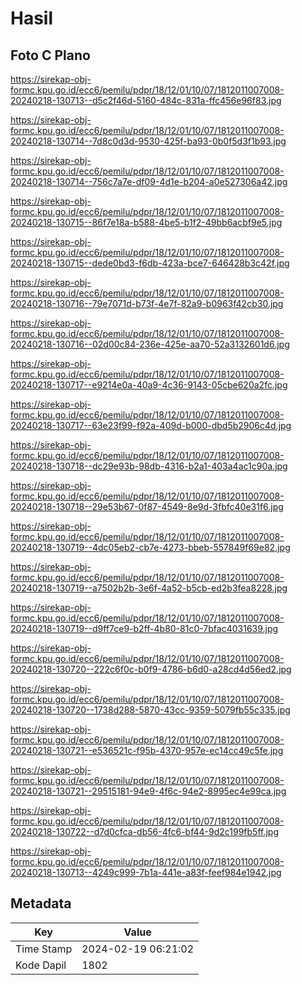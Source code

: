 # Hasil

## Foto C Plano

https://sirekap-obj-formc.kpu.go.id/ecc6/pemilu/pdpr/18/12/01/10/07/1812011007008-20240218-130713--d5c2f46d-5160-484c-831a-ffc456e96f83.jpg

https://sirekap-obj-formc.kpu.go.id/ecc6/pemilu/pdpr/18/12/01/10/07/1812011007008-20240218-130714--7d8c0d3d-9530-425f-ba93-0b0f5d3f1b93.jpg

https://sirekap-obj-formc.kpu.go.id/ecc6/pemilu/pdpr/18/12/01/10/07/1812011007008-20240218-130714--756c7a7e-df09-4d1e-b204-a0e527306a42.jpg

https://sirekap-obj-formc.kpu.go.id/ecc6/pemilu/pdpr/18/12/01/10/07/1812011007008-20240218-130715--86f7e18a-b588-4be5-b1f2-49bb6acbf9e5.jpg

https://sirekap-obj-formc.kpu.go.id/ecc6/pemilu/pdpr/18/12/01/10/07/1812011007008-20240218-130715--dede0bd3-f6db-423a-bce7-646428b3c42f.jpg

https://sirekap-obj-formc.kpu.go.id/ecc6/pemilu/pdpr/18/12/01/10/07/1812011007008-20240218-130716--79e7071d-b73f-4e7f-82a9-b0963f42cb30.jpg

https://sirekap-obj-formc.kpu.go.id/ecc6/pemilu/pdpr/18/12/01/10/07/1812011007008-20240218-130716--02d00c84-236e-425e-aa70-52a3132601d6.jpg

https://sirekap-obj-formc.kpu.go.id/ecc6/pemilu/pdpr/18/12/01/10/07/1812011007008-20240218-130717--e9214e0a-40a9-4c36-9143-05cbe620a2fc.jpg

https://sirekap-obj-formc.kpu.go.id/ecc6/pemilu/pdpr/18/12/01/10/07/1812011007008-20240218-130717--63e23f99-f92a-409d-b000-dbd5b2906c4d.jpg

https://sirekap-obj-formc.kpu.go.id/ecc6/pemilu/pdpr/18/12/01/10/07/1812011007008-20240218-130718--dc29e93b-98db-4316-b2a1-403a4ac1c90a.jpg

https://sirekap-obj-formc.kpu.go.id/ecc6/pemilu/pdpr/18/12/01/10/07/1812011007008-20240218-130718--29e53b67-0f87-4549-8e9d-3fbfc40e31f6.jpg

https://sirekap-obj-formc.kpu.go.id/ecc6/pemilu/pdpr/18/12/01/10/07/1812011007008-20240218-130719--4dc05eb2-cb7e-4273-bbeb-557849f69e82.jpg

https://sirekap-obj-formc.kpu.go.id/ecc6/pemilu/pdpr/18/12/01/10/07/1812011007008-20240218-130719--a7502b2b-3e6f-4a52-b5cb-ed2b3fea8228.jpg

https://sirekap-obj-formc.kpu.go.id/ecc6/pemilu/pdpr/18/12/01/10/07/1812011007008-20240218-130719--d9ff7ce9-b2ff-4b80-81c0-7bfac4031639.jpg

https://sirekap-obj-formc.kpu.go.id/ecc6/pemilu/pdpr/18/12/01/10/07/1812011007008-20240218-130720--222c6f0c-b0f9-4786-b6d0-a28cd4d56ed2.jpg

https://sirekap-obj-formc.kpu.go.id/ecc6/pemilu/pdpr/18/12/01/10/07/1812011007008-20240218-130720--1738d288-5870-43cc-9359-5079fb55c335.jpg

https://sirekap-obj-formc.kpu.go.id/ecc6/pemilu/pdpr/18/12/01/10/07/1812011007008-20240218-130721--e536521c-f95b-4370-957e-ec14cc49c5fe.jpg

https://sirekap-obj-formc.kpu.go.id/ecc6/pemilu/pdpr/18/12/01/10/07/1812011007008-20240218-130721--29515181-94e9-4f6c-94e2-8995ec4e99ca.jpg

https://sirekap-obj-formc.kpu.go.id/ecc6/pemilu/pdpr/18/12/01/10/07/1812011007008-20240218-130722--d7d0cfca-db56-4fc6-bf44-9d2c199fb5ff.jpg

https://sirekap-obj-formc.kpu.go.id/ecc6/pemilu/pdpr/18/12/01/10/07/1812011007008-20240218-130713--4249c999-7b1a-441e-a83f-feef984e1942.jpg


## Metadata

| Key        | Value               |
| ---------- | ------------------- |
| Time Stamp | 2024-02-19 06:21:02 |
| Kode Dapil | 1802                |



